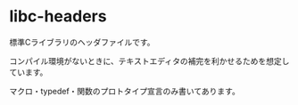 # libc-headers

標準Cライブラリのヘッダファイルです。

コンパイル環境がないときに、テキストエディタの補完を利かせるためを想定しています。

マクロ・typedef・関数のプロトタイプ宣言のみ書いてあります。
